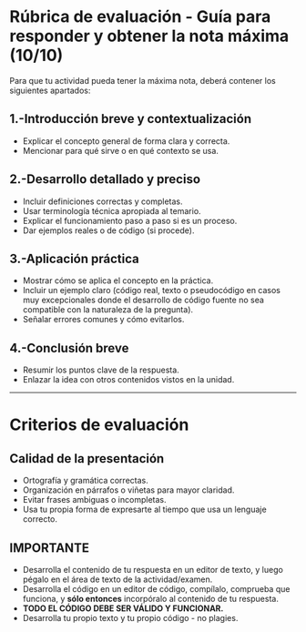 # Rúbrica de evaluación - Guía para responder y obtener la nota máxima (10/10)

Para que tu actividad pueda tener la máxima nota, deberá contener los siguientes apartados:

## 1.-Introducción breve y contextualización
- Explicar el concepto general de forma clara y correcta.
- Mencionar para qué sirve o en qué contexto se usa.

## 2.-Desarrollo detallado y preciso
- Incluir definiciones correctas y completas.
- Usar terminología técnica apropiada al temario.
- Explicar el funcionamiento paso a paso si es un proceso.
- Dar ejemplos reales o de código (si procede).

## 3.-Aplicación práctica
- Mostrar cómo se aplica el concepto en la práctica.
- Incluir un ejemplo claro (código real, texto o pseudocódigo en casos muy excepcionales donde el desarrollo de código fuente no sea compatible con la naturaleza de la pregunta).
- Señalar errores comunes y cómo evitarlos.

## 4.-Conclusión breve
- Resumir los puntos clave de la respuesta.
- Enlazar la idea con otros contenidos vistos en la unidad.

---

# Criterios de evaluación

## Calidad de la presentación
- Ortografía y gramática correctas.
- Organización en párrafos o viñetas para mayor claridad.
- Evitar frases ambiguas o incompletas.
- Usa tu propia forma de expresarte al tiempo que usa un lenguaje correcto.

## IMPORTANTE
- Desarrolla el contenido de tu respuesta en un editor de texto, y luego pégalo en el área de texto de la actividad/examen.
-  Desarrolla el código en un editor de código, compílalo, comprueba que funciona, y **sólo entonces** incorpóralo al contenido de tu respuesta.  
- **TODO EL CÓDIGO DEBE SER VÁLIDO Y FUNCIONAR.**
- Desarrolla tu propio texto y tu propio código - no plagies.
